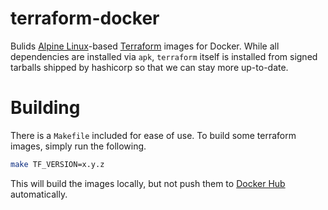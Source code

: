 # terraform-docker

Bulids [Alpine Linux](https://alpinelinux.org/)-based [Terraform](https://terraform.io) images for Docker. While all dependencies are installed via `apk`, `terraform` itself is installed from signed tarballs shipped by hashicorp so that we can stay more up-to-date.

# Building

There is a `Makefile` included for ease of use. To build some terraform images, simply run the following.

```bash
make TF_VERSION=x.y.z
```

This will build the images locally, but not push them to [Docker Hub](https://hub.docker.com) automatically.
